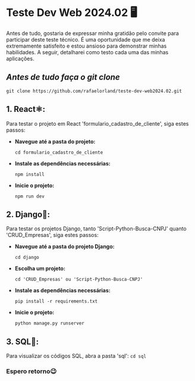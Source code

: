 # Teste Dev Web 2024.02 🖥️

Antes de tudo, gostaria de expressar minha gratidão pelo convite para participar deste teste técnico. É uma oportunidade que me deixa extremamente satisfeito e estou ansioso para demonstrar minhas habilidades. A seguir, detalharei como testo cada uma das minhas aplicações.

## *Antes de tudo faça o git clone*
    git clone https://github.com/rafaelorland/teste-dev-web2024.02.git

## 1. React⚛️:
Para testar o projeto em React 'formulario_cadastro_de_cliente', siga estes passos:

- **Navegue até a pasta do projeto:**
    ```
    cd formulario_cadastro_de_cliente
    ```

- **Instale as dependências necessárias:**
    ```
    npm install
    ```

- **Inicie o projeto:**
    ```
    npm run dev
    ```

## 2. Django🐍:
Para testar os projetos Django, tanto 'Script-Python-Busca-CNPJ' quanto 'CRUD_Empresas', siga estes passos:

- **Navegue até a pasta do projeto Django:**
    ```
    cd django
    ```

- **Escolha um projeto:**
    ```
    cd 'CRUD_Empresas' ou 'Script-Python-Busca-CNPJ'
    ```

- **Instale as dependências necessárias:**
    ```
    pip install -r requirements.txt
    ```

- **Inicie o projeto:**
    ```
    python manage.py runserver
    ```

## 3. SQL🏦:
Para visualizar os códigos SQL, abra a pasta 'sql':
    ```
    cd sql
    ```
  
### Espero retorno😉
